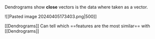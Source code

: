 Dendrograms show **close** vectors is the data where taken as a vector.

![[Pasted image 20240405173403.png|500]]



[[Dendrograms]]
Can tell which ==features are the most similar== with [[Dendrograms]]